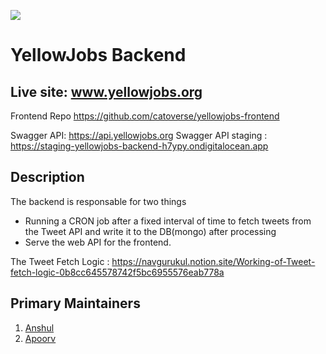 ![](https://www.yellowjobs.org/preview.png)

# YellowJobs Backend

## Live site: www.yellowjobs.org

Frontend Repo
https://github.com/catoverse/yellowjobs-frontend

Swagger API: https://api.yellowjobs.org
Swagger API staging : https://staging-yellowjobs-backend-h7ypy.ondigitalocean.app

## Description

The backend is responsable for two things

- Running a CRON job after a fixed interval of time to fetch tweets from the Tweet API and write it to the DB(mongo) after processing
- Serve the web API for the frontend.

The Tweet Fetch Logic : https://navgurukul.notion.site/Working-of-Tweet-fetch-logic-0b8cc645578742f5bc6955576eab778a

## Primary Maintainers

1. [Anshul](https://twitter.com/anshulagx)
2. [Apoorv](https://twitter.com/ApoorvSingal)
